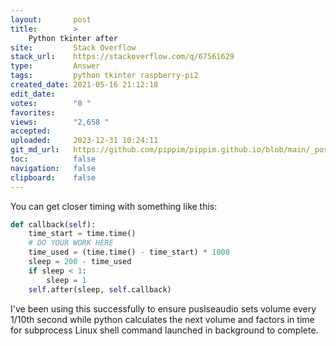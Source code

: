 ```yaml
---
layout:       post
title:        >
    Python tkinter after
site:         Stack Overflow
stack_url:    https://stackoverflow.com/q/67561629
type:         Answer
tags:         python tkinter raspberry-pi2
created_date: 2021-05-16 21:12:18
edit_date:    
votes:        "0 "
favorites:    
views:        "2,658 "
accepted:     
uploaded:     2023-12-31 10:24:11
git_md_url:   https://github.com/pippim/pippim.github.io/blob/main/_posts/2021/2021-05-16-Python-tkinter-after.md
toc:          false
navigation:   false
clipboard:    false
---
```


You can get closer timing with something like this:

``` python
def callback(self):
    time_start = time.time()
    # DO YOUR WORK HERE
    time_used = (time.time() - time_start) * 1000
    sleep = 200 - time_used
    if sleep < 1:
        sleep = 1
    self.after(sleep, self.callback)
```

I've been using this successfully to ensure puslseaudio sets volume every 1/10th second while python calculates the next volume and factors in time for subprocess Linux shell command launched in background to complete.
